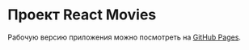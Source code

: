 # Проект React Movies

Рабочую версию приложения можно посмотреть на [GitHub Pages](https://prozorog.github.io/react-shop/).
